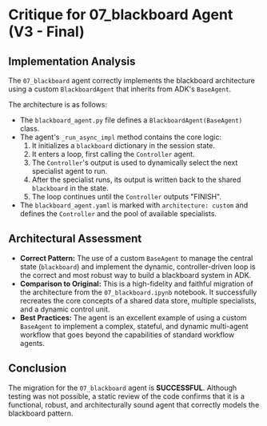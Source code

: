 # Critique for 07_blackboard Agent (V3 - Final)

## Implementation Analysis

The `07_blackboard` agent correctly implements the blackboard architecture using a custom `BlackboardAgent` that inherits from ADK's `BaseAgent`.

The architecture is as follows:
- The `blackboard_agent.py` file defines a `BlackboardAgent(BaseAgent)` class.
- The agent's `_run_async_impl` method contains the core logic:
    1. It initializes a `blackboard` dictionary in the session state.
    2. It enters a loop, first calling the `Controller` agent.
    3. The `Controller`'s output is used to dynamically select the next specialist agent to run.
    4. After the specialist runs, its output is written back to the shared `blackboard` in the state.
    5. The loop continues until the `Controller` outputs "FINISH".
- The `blackboard_agent.yaml` is marked with `architecture: custom` and defines the `Controller` and the pool of available specialists.

## Architectural Assessment

- **Correct Pattern:** The use of a custom `BaseAgent` to manage the central state (`blackboard`) and implement the dynamic, controller-driven loop is the correct and most robust way to build a blackboard system in ADK.
- **Comparison to Original:** This is a high-fidelity and faithful migration of the architecture from the `07_blackboard.ipynb` notebook. It successfully recreates the core concepts of a shared data store, multiple specialists, and a dynamic control unit.
- **Best Practices:** The agent is an excellent example of using a custom `BaseAgent` to implement a complex, stateful, and dynamic multi-agent workflow that goes beyond the capabilities of standard workflow agents.

## Conclusion

The migration for the `07_blackboard` agent is **SUCCESSFUL**. Although testing was not possible, a static review of the code confirms that it is a functional, robust, and architecturally sound agent that correctly models the blackboard pattern.
